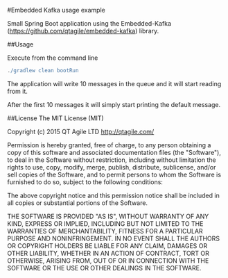 #Embedded Kafka usage example

Small Spring Boot application using the Embedded-Kafka (https://github.com/qtagile/embedded-kafka) library.

##Usage

Execute from the command line
```groovy
./gradlew clean bootRun
```

The application will write 10 messages in the queue and it will start reading from it.

After the first 10 messages it will simply start printing the default message.

##License
 The MIT License (MIT)

 Copyright (c) 2015 QT Agile LTD http://qtagile.com/

 Permission is hereby granted, free of charge, to any person obtaining a copy
 of this software and associated documentation files (the "Software"), to deal
 in the Software without restriction, including without limitation the rights
 to use, copy, modify, merge, publish, distribute, sublicense, and/or sell
 copies of the Software, and to permit persons to whom the Software is
 furnished to do so, subject to the following conditions:

 The above copyright notice and this permission notice shall be included in
 all copies or substantial portions of the Software.

 THE SOFTWARE IS PROVIDED "AS IS", WITHOUT WARRANTY OF ANY KIND, EXPRESS OR
 IMPLIED, INCLUDING BUT NOT LIMITED TO THE WARRANTIES OF MERCHANTABILITY,
 FITNESS FOR A PARTICULAR PURPOSE AND NONINFRINGEMENT. IN NO EVENT SHALL THE
 AUTHORS OR COPYRIGHT HOLDERS BE LIABLE FOR ANY CLAIM, DAMAGES OR OTHER
 LIABILITY, WHETHER IN AN ACTION OF CONTRACT, TORT OR OTHERWISE, ARISING FROM,
 OUT OF OR IN CONNECTION WITH THE SOFTWARE OR THE USE OR OTHER DEALINGS IN
 THE SOFTWARE.